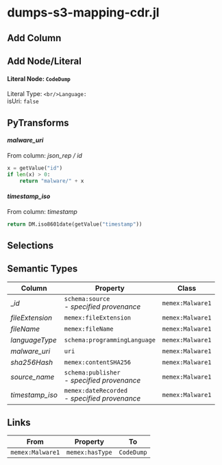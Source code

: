 # dumps-s3-mapping-cdr.jl

## Add Column

## Add Node/Literal
#### Literal Node: `CodeDump`
Literal Type: ``
<br/>Language: ``
<br/>isUri: `false`


## PyTransforms
#### _malware_uri_
From column: _json_rep / id_
``` python
x = getValue("id")
if len(x) > 0:
    return "malware/" + x
```

#### _timestamp_iso_
From column: _timestamp_
``` python
return DM.iso8601date(getValue("timestamp"))
```


## Selections

## Semantic Types
| Column | Property | Class |
|  ----- | -------- | ----- |
| __id_ | `schema:source`<BR> - _specified provenance_ | `memex:Malware1`|
| _fileExtension_ | `memex:fileExtension` | `memex:Malware1`|
| _fileName_ | `memex:fileName` | `memex:Malware1`|
| _languageType_ | `schema:programmingLanguage` | `memex:Malware1`|
| _malware_uri_ | `uri` | `memex:Malware1`|
| _sha256Hash_ | `memex:contentSHA256` | `memex:Malware1`|
| _source_name_ | `schema:publisher`<BR> - _specified provenance_ | `memex:Malware1`|
| _timestamp_iso_ | `memex:dateRecorded`<BR> - _specified provenance_ | `memex:Malware1`|


## Links
| From | Property | To |
|  --- | -------- | ---|
| `memex:Malware1` | `memex:hasType` | `CodeDump`|
